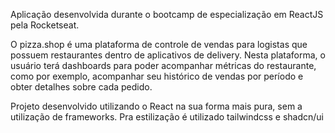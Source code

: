 Aplicação desenvolvida durante o bootcamp de especialização em ReactJS pela Rocketseat.

O pizza.shop é uma plataforma de controle de vendas para logistas que possuem restaurantes dentro de aplicativos de delivery. Nesta plataforma, o usuário terá dashboards para poder acompanhar métricas do restaurante, como por exemplo, acompanhar seu histórico de vendas por período e obter detalhes sobre cada pedido.

Projeto desenvolvido utilizando o React na sua forma mais pura, sem a utilização de frameworks. Pra estilização é utilizado tailwindcss e shadcn/ui

